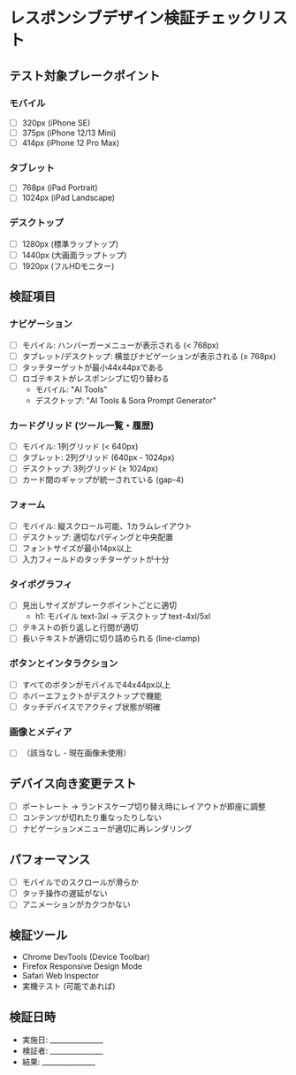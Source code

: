 # レスポンシブデザイン検証チェックリスト

## テスト対象ブレークポイント

### モバイル
- [ ] 320px (iPhone SE)
- [ ] 375px (iPhone 12/13 Mini)
- [ ] 414px (iPhone 12 Pro Max)

### タブレット
- [ ] 768px (iPad Portrait)
- [ ] 1024px (iPad Landscape)

### デスクトップ
- [ ] 1280px (標準ラップトップ)
- [ ] 1440px (大画面ラップトップ)
- [ ] 1920px (フルHDモニター)

## 検証項目

### ナビゲーション
- [ ] モバイル: ハンバーガーメニューが表示される (< 768px)
- [ ] タブレット/デスクトップ: 横並びナビゲーションが表示される (≥ 768px)
- [ ] タッチターゲットが最小44x44pxである
- [ ] ロゴテキストがレスポンシブに切り替わる
  - モバイル: "AI Tools"
  - デスクトップ: "AI Tools & Sora Prompt Generator"

### カードグリッド (ツール一覧・履歴)
- [ ] モバイル: 1列グリッド (< 640px)
- [ ] タブレット: 2列グリッド (640px - 1024px)
- [ ] デスクトップ: 3列グリッド (≥ 1024px)
- [ ] カード間のギャップが統一されている (gap-4)

### フォーム
- [ ] モバイル: 縦スクロール可能、1カラムレイアウト
- [ ] デスクトップ: 適切なパディングと中央配置
- [ ] フォントサイズが最小14px以上
- [ ] 入力フィールドのタッチターゲットが十分

### タイポグラフィ
- [ ] 見出しサイズがブレークポイントごとに適切
  - h1: モバイル text-3xl → デスクトップ text-4xl/5xl
- [ ] テキストの折り返しと行間が適切
- [ ] 長いテキストが適切に切り詰められる (line-clamp)

### ボタンとインタラクション
- [ ] すべてのボタンがモバイルで44x44px以上
- [ ] ホバーエフェクトがデスクトップで機能
- [ ] タッチデバイスでアクティブ状態が明確

### 画像とメディア
- [ ] （該当なし - 現在画像未使用）

## デバイス向き変更テスト
- [ ] ポートレート → ランドスケープ切り替え時にレイアウトが即座に調整
- [ ] コンテンツが切れたり重なったりしない
- [ ] ナビゲーションメニューが適切に再レンダリング

## パフォーマンス
- [ ] モバイルでのスクロールが滑らか
- [ ] タッチ操作の遅延がない
- [ ] アニメーションがカクつかない

## 検証ツール
- Chrome DevTools (Device Toolbar)
- Firefox Responsive Design Mode
- Safari Web Inspector
- 実機テスト (可能であれば)

## 検証日時
- 実施日: _______________
- 検証者: _______________
- 結果: _______________
